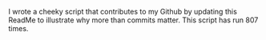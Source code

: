 I wrote a cheeky script that contributes to my Github by updating this ReadMe to illustrate why more than commits matter. This script has run 807 times.